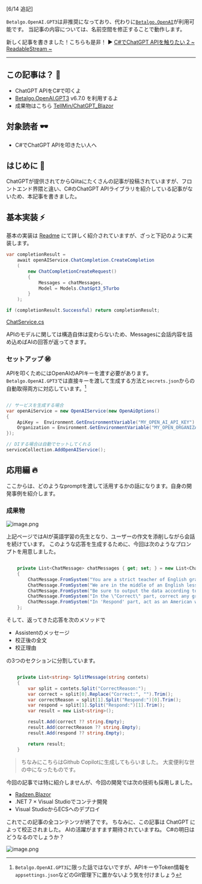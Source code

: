 <!--
title:   C#でChatGPT APIを触りたい with Betalgo.OpenAI.GPT3
tags:    Blazor,C#,ChatGPT,入門
id:      7baaba35111fddeffe0c
private: false
-->

[6/14 追記]

`Betalgo.OpenAI.GPT3`は非推奨になっており、代わりに[`Betalgo.OpenAI`](https://github.com/betalgo/openai)が利用可能です。
当記事の内容については、名前空間を修正することで動作します。

新しく記事を書きました！こちらも是非！
:arrow_forward: [C#でChatGPT APIを触りたい 2 ~ ReadableStream ~](https://qiita.com/TellMin/items/9059423600a6897cef0c)

---

## この記事は？ :dango:

- ChatGPT APIをC#で叩くよ
- [Betalgo.OpenAI.GPT3](https://github.com/betalgo/openai) v6.7.0 を利用するよ
- 成果物はこちら [TellMin/ChatGPT_Blazor](https://github.com/TellMin/ChatGPT_Blazor)

## 対象読者 :dark_sunglasses:

- C#でChatGPT APIを叩きたい人へ

## はじめに :cactus: 

ChatGPTが提供されてからQiitaにたくさんの記事が投稿されていますが、フロントエンド界隈と違い、C#のChatGPT APIライブラリを紹介している記事がないため、本記事を書きました。

## 基本実装 :zap: 

基本の実装は [Readme](https://github.com/betalgo/openai/blob/master/Readme.md) にて詳しく紹介されていますが、ざっと下記のように実装します。

```C#
var completionResult = 
    await openAIService.ChatCompletion.CreateCompletion
    (
        new ChatCompletionCreateRequest()
        {
            Messages = chatMessages,
            Model = Models.ChatGpt3_5Turbo
        }
    );

if (completionResult.Successful) return completionResult;

```

[ChatService.cs](https://github.com/TellMin/ChatGPT_Blazor/blob/a69f5042da34daa30449db9eb201fee02a278d03/ChatGPT_Blazor/Services/ChatService.cs#L21-L34)

APIのモデルに関しては構造自体は変わらないため、Messagesに会話内容を詰め込めばAIの回答が返ってきます。

### セットアップ :secret: 

APIを叩くためにはOpenAIのAPIキーを渡す必要があります。
`Betalgo.OpenAI.GPT3`では直接キーを渡して生成する方法と`secrets.json`からの自動取得両方に対応しています。[^d]

[^d]: `Betalgo.OpenAI.GPT3`に限った話ではないですが、APIキーやToken情報を`appsettings.json`などのGit管理下に置かないよう気を付けましょう

```C#

// サービスを生成する場合
var openAiService = new OpenAIService(new OpenAiOptions()
{
    ApiKey =  Environment.GetEnvironmentVariable("MY_OPEN_AI_API_KEY")!, required
    Organization = Environment.GetEnvironmentVariable("MY_OPEN_ORGANIZATION_ID") //optional
});

// DIする場合は自動でセットしてくれる
serviceCollection.AddOpenAIService();

```

## 応用編 :fire: 

ここからは、どのようなpromptを渡して活用するかの話になります。自身の開発事例を紹介します。

### 成果物

![image.png](https://qiita-image-store.s3.ap-northeast-1.amazonaws.com/0/2566826/b1e68a06-1b9d-a896-e92d-71669efc7237.png)

上記ページではAIが英語学習の先生となり、ユーザーの作文を添削しながら会話を続けています。
このような応答を生成するために、今回は次のようなプロンプトを用意しました。

```C#

    private List<ChatMessage> chatMessages { get; set; } = new List<ChatMessage>()
    {
        ChatMessage.FromSystem("You are a strict teacher of English grammar and spelling errors."),
        ChatMessage.FromSystem("We are in the middle of an English lesson and we practice daily conversation."),
        ChatMessage.FromSystem("Be sure to output the data according to the following format. Correct: <YOUR_CORRECTION> CorrectReason: <YOUR_CORECTION_REASON> Respond: <YOUR_RESPOND>"),
        ChatMessage.FromSystem("In the \"Correct\" part, correct any grammatical or spelling errors, suggest better wording, and respond to the message with your reasons in 'CorrectReason' part."),
        ChatMessage.FromSystem("In 'Respond' part, act as an American who likes conversation and respond message."),
    };

```

そして、返ってきた応答を次のメソッドで

- Assistentのメッセージ
- 校正後の全文
- 校正理由

の3つのセクションに分割しています。

```C#

    private List<string> SplitMessage(string contets)
    {
        var split = contets.Split("CorrectReason:");
        var correct = split[0].Replace("Correct:", "").Trim();
        var correctReason = split[1].Split("Respond:")[0].Trim();
        var respond = split[1].Split("Respond:")[1].Trim();
        var result = new List<string>();

        result.Add(correct ?? string.Empty);
        result.Add(correctReason ?? string.Empty);
        result.Add(respond ?? string.Empty);

        return result;
    }

```

> ちなみにこちらはGithub Copilotに生成してもらいました。
> 大変便利な世の中になったものです。

今回の記事では特に紹介しませんが、今回の開発では次の技術も採用しました。

- [Radzen.Blazor](https://github.com/radzenhq/radzen-blazor)
- .NET 7 × Visual Studioでコンテナ開発
- Visual StudioからECSへのデプロイ

これでこの記事の全コンテンツが終了です。
ちなみに、この記事は ChatGPT によって校正されました。
AIの活躍がますます期待されていますね。
C#の明日はどうなるのでしょうか？

![image.png](https://qiita-image-store.s3.ap-northeast-1.amazonaws.com/0/2566826/4ae2cd29-2271-ffbe-eda0-3738c8094f54.png)

